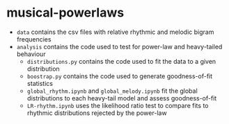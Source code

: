 # musical-powerlaws

- `data` contains the csv files with relative rhythmic and melodic bigram frequencies 
- `analysis` contains the code used to test for power-law and heavy-tailed behaviour
  - `distributions.py` contains the code used to fit the data to a given distribution
  - `boostrap.py` contains the code used to generate goodness-of-fit statistics
  - `global_rhythm.ipynb` and `global_melody.ipynb` fit the global distributions to each heavy-tail model and assess goodness-of-fit
  - `LR-rhythm.ipynb` uses the likelihood ratio test to compare fits to rhythmic distributions rejected by the power-law
